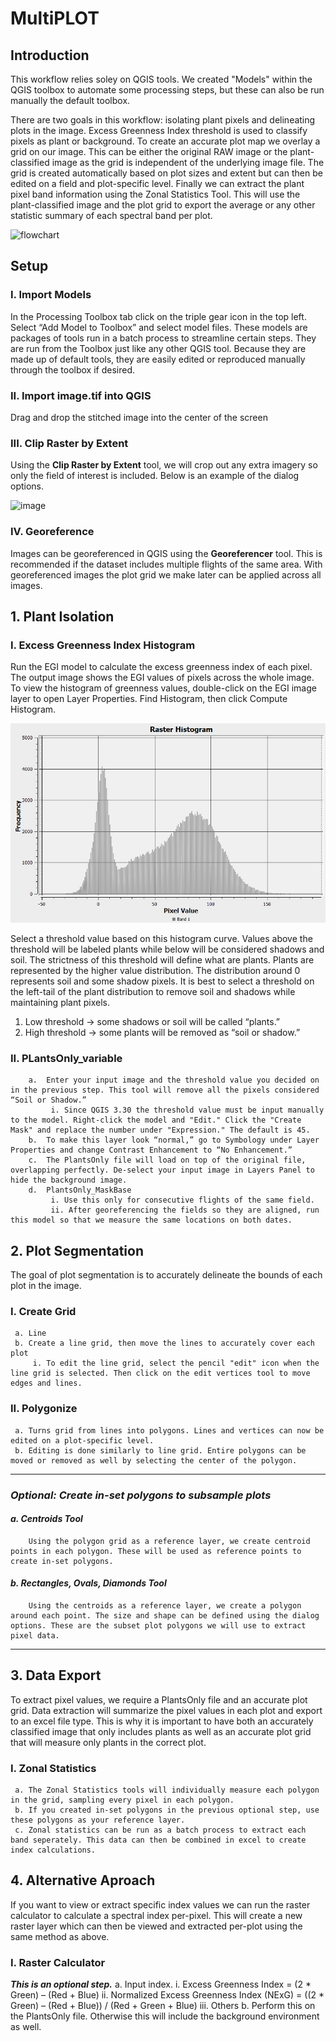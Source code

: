 # MultiPLOT

## Introduction
This workflow relies soley on QGIS tools. We created "Models" within the QGIS toolbox to automate some processing steps, but these can also be run manually the default toolbox. 

There are two goals in this workflow: isolating plant pixels and delineating plots in the image. Excess Greenness Index threshold is used to classify pixels as plant or background. To create an accurate plot map we overlay a grid on our image. This can be either the original RAW image or the plant-classified image as the grid is independent of the underlying image file. The grid is created automatically based on plot sizes and extent but can then be edited on a field and plot-specific level. Finally we can extract the plant pixel band information using the Zonal Statistics Tool. This will use the plant-classified image and the plot grid to export the average or any other statistic summary of each spectral band per plot.

![flowchart](https://github.com/user-attachments/assets/c397dbea-6655-4b18-96c0-578228d73759)

## Setup

### I. Import Models

In the Processing Toolbox tab click on the triple gear icon in the top left. Select “Add Model to Toolbox” and select model files. These models are packages of tools run in a batch process to streamline certain steps. They are run from the Toolbox just like any other QGIS tool. Because they are made up of default tools, they are easily edited or reproduced manually through the toolbox if desired.   

### II.	Import image.tif into QGIS

Drag and drop the stitched image into the center of the screen

### III. Clip Raster by Extent

Using the **Clip Raster by Extent** tool, we will crop out any extra imagery so only the field of interest is included. Below is an example of the dialog options. 

![image](https://user-images.githubusercontent.com/13274399/205352656-54bc59a0-cf61-4ceb-b096-5e779d8bbc0b.png)

### IV. Georeference

Images can be georeferenced in QGIS using the **Georeferencer** tool. This is recommended if the dataset includes multiple flights of the same area. With georeferenced images the plot grid we make later can be applied across all images. 

## 1. Plant Isolation

### I. Excess Greenness Index Histogram

Run the EGI model to calculate the excess greenness index of each pixel. The output image shows the EGI values of pixels across the whole image.
To view the histogram of greenness values, double-click on the EGI image layer to open Layer Properties. Find Histogram, then click Compute Histogram.

![Alt text](https://github.com/erikthekillian/multiPLI/blob/main/hist.jpg)

Select a threshold value based on this histogram curve. Values above the threshold will be labeled plants while below will be considered shadows and soil. The strictness of this threshold will define what are plants. Plants are represented by the higher value distribution. The distribution around 0 represents soil and some shadow pixels. It is best to select a threshold on the left-tail of the plant distribution to remove soil and shadows while maintaining plant pixels.   
 
1. Low threshold -> some shadows or soil will be called “plants.”
2. High threshold -> some plants will be removed as “soil or shadow.”

### II. PLantsOnly_variable
        a.	Enter your input image and the threshold value you decided on in the previous step. This tool will remove all the pixels considered “Soil or Shadow.”
             i. Since QGIS 3.30 the threshold value must be input manually to the model. Right-click the model and "Edit." Click the "Create Mask" and replace the number under "Expression." The default is 45. 
        b.	To make this layer look “normal,” go to Symbology under Layer Properties and change Contrast Enhancement to “No Enhancement.”
        c.	The PlantsOnly file will load on top of the original file, overlapping perfectly. De-select your input image in Layers Panel to hide the background image. 
        d.	PlantsOnly_MaskBase
             i. Use this only for consecutive flights of the same field. 
             ii. After georeferencing the fields so they are aligned, run this model so that we measure the same locations on both dates.

## 2. Plot Segmentation
The goal of plot segmentation is to accurately delineate the bounds of each plot in the image. 


### I. Create Grid

     a. Line
     b. Create a line grid, then move the lines to accurately cover each plot
         i. To edit the line grid, select the pencil "edit" icon when the line grid is selected. Then click on the edit vertices tool to move edges and lines. 

### II. Polygonize

     a. Turns grid from lines into polygons. Lines and vertices can now be edited on a plot-specific level. 
     b. Editing is done similarly to line grid. Entire polygons can be moved or removed as well by selecting the center of the polygon.  


***

### _Optional: Create in-set polygons to subsample plots_

#### _a. Centroids Tool_
        Using the polygon grid as a reference layer, we create centroid points in each polygon. These will be used as reference points to create in-set polygons. 

#### _b. Rectangles, Ovals, Diamonds Tool_
        Using the centroids as a reference layer, we create a polygon around each point. The size and shape can be defined using the dialog options. These are the subset plot polygons we will use to extract pixel data.  

***

## 3. Data Export
To extract pixel values, we require a PlantsOnly file and an accurate plot grid. Data extraction will summarize the pixel values in each plot and export to an excel file type. This is why it is important to have both an accurately classified image that only includes plants as well as an accurate plot grid that will measure only plants in the correct plot.  

### I. Zonal Statistics
     a. The Zonal Statistics tools will individually measure each polygon in the grid, sampling every pixel in each polygon.
     b. If you created in-set polygons in the previous optional step, use these polygons as your reference layer. 
     c. Zonal statistics can be run as a batch process to extract each band seperately. This data can then be combined in excel to create index calculations. 


## 4. Alternative Aproach
If you want to view or extract specific index values we can run the raster calculator to calculate a spectral index per-pixel. This will create a new raster layer which can then be viewed and extracted per-plot using the same method as above.

### I. Raster Calculator
***This is an optional step.***
     a. Input index.
          i. Excess Greenness Index = (2 * Green) – (Red + Blue)
          ii. Normalized Excess Greenness Index (NExG) = ((2 * Green) – (Red + Blue)) / (Red + Green + Blue)
          iii. Others
     b. Perform this on the PlantsOnly file. Otherwise this will include the background environment as well. 
     
